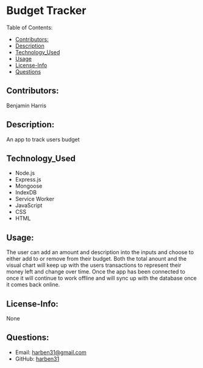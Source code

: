 # Budget Tracker
Table of Contents:
* [Contributors:](#Contributtors)
* [Description](#Description)
* [Technology_Used](#Technology_Used)
* [Usage](#Usage)
* [License-Info](#License-Info)
* [Questions](#Questions)
    
## Contributors: 
Benjamin Harris

## Description:
An app to track users budget

## Technology_Used
* Node.js
* Express.js
* Mongoose
* IndexDB
* Service Worker
* JavaScript
* CSS
* HTML


## Usage:
The user can add an amount and description into the inputs and choose to either add to or remove from their budget. Both the total anount and the visual chart will keep up with the users transactions to represent their money left and change over time. Once the app has been connected to once it will continue to work offline and will sync up with the database once it comes back online.

## License-Info:
None

## Questions:
* Email: [harben31@gmail.com](mailto:harben31@gmail.com)
* GitHub: [harben31](https://www.github.com/harben31)